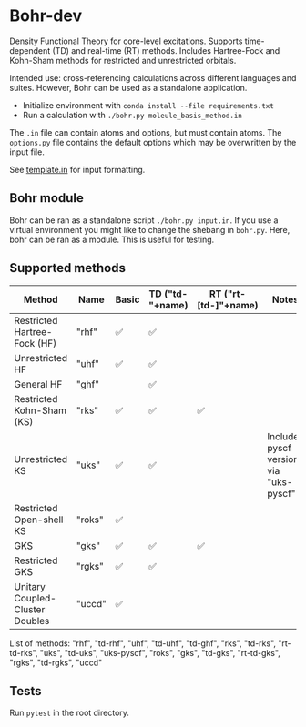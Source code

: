 # Bohr-dev
Density Functional Theory for core-level excitations. Supports time-dependent (TD) and real-time (RT) methods. Includes Hartree-Fock and Kohn-Sham methods for restricted and unrestricted orbitals.

Intended use: cross-referencing calculations across different languages and suites. However, Bohr can be used as a standalone application.

- Initialize environment with `conda install --file requirements.txt`
- Run a calculation with `./bohr.py moleule_basis_method.in`

The `.in` file can contain atoms and options, but must contain atoms. The `options.py` file contains the default options which may be overwritten by the input file.

See [template.in](/template.in) for input formatting.

## Bohr module
Bohr can be ran as a standalone script `./bohr.py input.in`. If you use a virtual environment you might like to change the shebang in `bohr.py`. Here, bohr can be ran as a module. This is useful for testing.

## Supported methods

| Method | Name | Basic | TD ("td-"+name) | RT ("rt-\[td-\]"+name) | Notes |
| --- | --- | --- | --- | --- | --- |
| Restricted Hartree-Fock (HF) | "rhf" | ✅ | ✅ | | 
| Unrestricted HF | "uhf" | ✅ | ✅ | |
| General HF | "ghf" | | ✅ | | |
| Restricted Kohn-Sham (KS) | "rks" | ✅ | ✅ | ✅ | |
| Unrestricted KS | "uks" | ✅ | ✅ | | Includes pyscf version via "uks-pyscf" |
| Restricted Open-shell KS | "roks" | ✅ | | | |
| GKS | "gks" | ✅ | ✅ | ✅ | |
| Restricted GKS | "rgks" | ✅ | ✅ | | |
| Unitary Coupled-Cluster Doubles | "uccd" | ✅ | | | |

List of methods: "rhf", "td-rhf", "uhf", "td-uhf", "td-ghf", "rks", "td-rks", "rt-td-rks", "uks", "td-uks", "uks-pyscf", "roks", "gks", "td-gks", "rt-td-gks", "rgks", "td-rgks", "uccd"

## Tests

Run `pytest` in the root directory.
